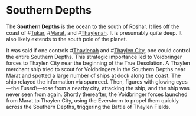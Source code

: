 # Southern Depths

The **Southern Depths** is the ocean to the south of Roshar. It lies off the coast of #[Tukar](locations/tukar), #[Marat](locations/marat), and #[Thaylenah](locations/thaylenah). It is presumably quite deep. It also likely extends to the south pole of the planet.

It was said if one controls #[Thaylenah](locations/thaylenah) and #[Thaylen City](locations/thaylen-city), one could control the entire Southern Depths. This strategic importance led to Voidbringer forces to Thaylen City near the beginning of the True Desolation. A Thaylen merchant ship tried to scout for Voidbringers in the Southern Depths near Marat and spotted a large number of ships at dock along the coast. The ship relayed the information via spanreed. Then, figures with glowing eyes—the Fused\—rose from a nearby city, attacking the ship, and the ship was never seen from again. Shortly thereafter, the Voidbringer forces launched from Marat to Thaylen City, using the Everstorm to propel them quickly across the Southern Depths, triggering the Battle of Thaylen Fields.
